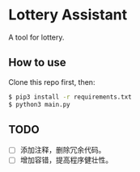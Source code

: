 # Lottery Assistant

A tool for lottery.

## How to use

Clone this repo first, then:

```bash
$ pip3 install -r requirements.txt
$ python3 main.py
```

## TODO

- [ ] 添加注释，删除冗余代码。
- [ ] 增加容错，提高程序健壮性。
